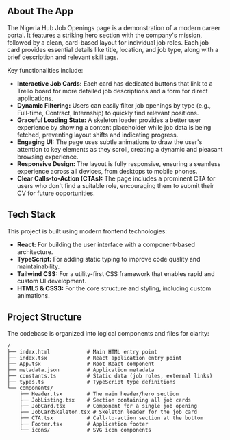 ## About The App

The Nigeria Hub Job Openings page is a demonstration of a modern career portal. It features a striking hero section with the company's mission, followed by a clean, card-based layout for individual job roles. Each job card provides essential details like title, location, and job type, along with a brief description and relevant skill tags.

Key functionalities include:
- **Interactive Job Cards:** Each card has dedicated buttons that link to a Trello board for more detailed job descriptions and a form for direct applications.
- **Dynamic Filtering:** Users can easily filter job openings by type (e.g., Full-time, Contract, Internship) to quickly find relevant positions.
- **Graceful Loading State:** A skeleton loader provides a better user experience by showing a content placeholder while job data is being fetched, preventing layout shifts and indicating progress.
- **Engaging UI:** The page uses subtle animations to draw the user's attention to key elements as they scroll, creating a dynamic and pleasant browsing experience.
- **Responsive Design:** The layout is fully responsive, ensuring a seamless experience across all devices, from desktops to mobile phones.
- **Clear Calls-to-Action (CTAs):** The page includes a prominent CTA for users who don't find a suitable role, encouraging them to submit their CV for future opportunities.

## Tech Stack

This project is built using modern frontend technologies:

- **React:** For building the user interface with a component-based architecture.
- **TypeScript:** For adding static typing to improve code quality and maintainability.
- **Tailwind CSS:** For a utility-first CSS framework that enables rapid and custom UI development.
- **HTML5 & CSS3:** For the core structure and styling, including custom animations.

## Project Structure

The codebase is organized into logical components and files for clarity:

```
/
├── index.html            # Main HTML entry point
├── index.tsx             # React application entry point
├── App.tsx               # Root React component
├── metadata.json         # Application metadata
├── constants.ts          # Static data (job roles, external links)
├── types.ts              # TypeScript type definitions
└── components/
    ├── Header.tsx        # The main header/hero section
    ├── JobListing.tsx    # Section containing all job cards
    ├── JobCard.tsx       # Component for a single job opening
    ├── JobCardSkeleton.tsx # Skeleton loader for the job card
    ├── CTA.tsx           # Call-to-action section at the bottom
    ├── Footer.tsx        # Application footer
    └── icons/            # SVG icon components
```


